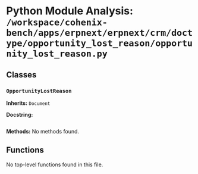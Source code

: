 # Python Module Analysis: `/workspace/cohenix-bench/apps/erpnext/erpnext/crm/doctype/opportunity_lost_reason/opportunity_lost_reason.py`

## Classes

### `OpportunityLostReason`
**Inherits:** `Document`


**Docstring:**
```

```

**Methods:**
No methods found.




## Functions

No top-level functions found in this file.
